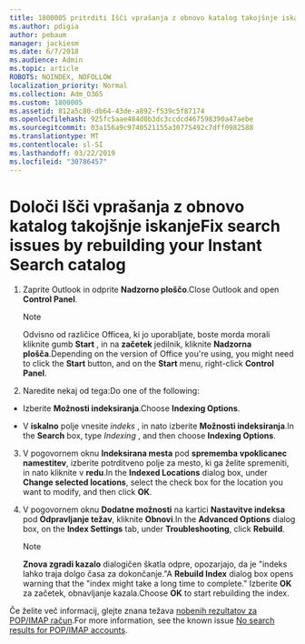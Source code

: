 ```yaml
---
title: 1800005 pritrditi Išči vprašanja z obnovo katalog takojšnje iskanje
ms.author: pdigia
author: pebaum
manager: jackiesm
ms.date: 6/7/2018
ms.audience: Admin
ms.topic: article
ROBOTS: NOINDEX, NOFOLLOW
localization_priority: Normal
ms.collection: Adm_O365
ms.custom: 1800005
ms.assetid: 812a5c80-db64-43de-a892-f539c5f87174
ms.openlocfilehash: 925fc5aae484d0b3dc3ccdcd467598390a47aebe
ms.sourcegitcommit: 03a156a9c9740521155a30775492c7dff0982588
ms.translationtype: MT
ms.contentlocale: sl-SI
ms.lasthandoff: 03/22/2019
ms.locfileid: "30786457"
---
```

# <a name="fix-search-issues-by-rebuilding-your-instant-search-catalog"></a><span data-ttu-id="7e8d4-102">Določi Išči vprašanja z obnovo katalog takojšnje iskanje</span><span class="sxs-lookup"><span data-stu-id="7e8d4-102">Fix search issues by rebuilding your Instant Search catalog</span></span>

1. <span data-ttu-id="7e8d4-103">Zaprite Outlook in odprite **Nadzorno ploščo**.</span><span class="sxs-lookup"><span data-stu-id="7e8d4-103">Close Outlook and open **Control Panel**.</span></span>
    
    > [!NOTE]
    > <span data-ttu-id="7e8d4-104">Odvisno od različice Officea, ki jo uporabljate, boste morda morali kliknite gumb **Start** , in na **začetek** jedilnik, kliknite **Nadzorna plošča**.</span><span class="sxs-lookup"><span data-stu-id="7e8d4-104">Depending on the version of Office you're using, you might need to click the **Start** button, and on the **Start** menu, right-click **Control Panel**.</span></span> 
  
2. <span data-ttu-id="7e8d4-105">Naredite nekaj od tega:</span><span class="sxs-lookup"><span data-stu-id="7e8d4-105">Do one of the following:</span></span>
    
  - <span data-ttu-id="7e8d4-106">Izberite **Možnosti indeksiranja**.</span><span class="sxs-lookup"><span data-stu-id="7e8d4-106">Choose **Indexing Options**.</span></span>
    
  - <span data-ttu-id="7e8d4-107">V **iskalno** polje vnesite *indeks* , in nato izberite **Možnosti indeksiranja**.</span><span class="sxs-lookup"><span data-stu-id="7e8d4-107">In the **Search** box, type  *Indexing*  , and then choose **Indexing Options**.</span></span>
    
3. <span data-ttu-id="7e8d4-108">V pogovornem oknu **Indeksirana mesta** pod **sprememba vpoklicanec namestitev**, izberite potrditveno polje za mesto, ki ga želite spremeniti, in nato kliknite v **redu**.</span><span class="sxs-lookup"><span data-stu-id="7e8d4-108">In the **Indexed Locations** dialog box, under **Change selected locations**, select the check box for the location you want to modify, and then click **OK**.</span></span>
    
4. <span data-ttu-id="7e8d4-109">V pogovornem oknu **Dodatne možnosti** na kartici **Nastavitve indeksa** pod **Odpravljanje težav**, kliknite **Obnovi**.</span><span class="sxs-lookup"><span data-stu-id="7e8d4-109">In the **Advanced Options** dialog box, on the **Index Settings** tab, under **Troubleshooting**, click **Rebuild**.</span></span>
    
    > [!NOTE]
    > <span data-ttu-id="7e8d4-110">**Znova zgradi kazalo** dialogičen škatla odpre, opozarjajo, da je "indeks lahko traja dolgo časa za dokončanje."</span><span class="sxs-lookup"><span data-stu-id="7e8d4-110">A **Rebuild Index** dialog box opens warning that the "index might take a long time to complete."</span></span> <span data-ttu-id="7e8d4-111">Izberite **OK** za začetek, obnavljanje kazala.</span><span class="sxs-lookup"><span data-stu-id="7e8d4-111">Choose **OK** to start rebuilding the index.</span></span> 
  
<span data-ttu-id="7e8d4-112">Če želite več informacij, glejte znana težava [nobenih rezultatov za POP/IMAP račun](https://support.office.com/article/51c9d2c7-a3db-4358-afdf-50d3a9e57039.aspx).</span><span class="sxs-lookup"><span data-stu-id="7e8d4-112">For more information, see the known issue [No search results for POP/IMAP accounts](https://support.office.com/article/51c9d2c7-a3db-4358-afdf-50d3a9e57039.aspx).</span></span>
  

